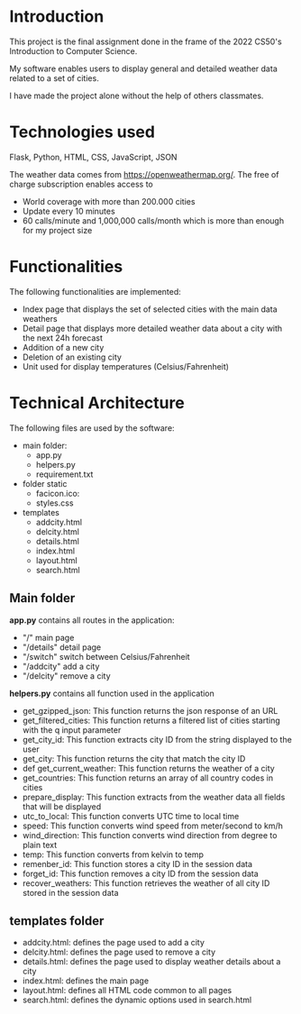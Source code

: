 # Introduction

This project is the final assignment done in the frame of the 2022 CS50's Introduction to Computer Science.

My software enables users to display general and detailed weather data related to a set of cities.

I have made the project alone without the help of others classmates.

# Technologies used
Flask, Python, HTML, CSS, JavaScript, JSON

The weather data comes from https://openweathermap.org/. The free of charge subscription enables access to
- World coverage with more than 200.000 cities
- Update every 10 minutes
- 60 calls/minute and 1,000,000 calls/month which is more than enough for my project size

# Functionalities
The following functionalities are implemented:
- Index page that displays the set of selected cities with the main data weathers
- Detail page that displays more detailed weather data about a city with the next 24h forecast
- Addition of a new city
- Deletion of an existing city
- Unit used for display temperatures (Celsius/Fahrenheit)

# Technical Architecture

The following files are used by the software:
- main folder:
  - app.py
  - helpers.py
  - requirement.txt  
- folder static
  - facicon.ico:
  - styles.css
- templates
  - addcity.html
  - delcity.html
  - details.html
  - index.html
  - layout.html
  - search.html

## Main folder

**app.py** contains all routes in the application:
- "/" main page
- "/details"  detail page
- "/switch"   switch between Celsius/Fahrenheit
- "/addcity"  add a city
- "/delcity"  remove a city

**helpers.py** contains all function used in the application

- get_gzipped_json:  This function returns the json response of an URL
- get_filtered_cities: This function returns a filtered list of cities starting with the q input parameter
- get_city_id: This function extracts city ID from the string displayed to the user
- get_city: This function returns the city that match the city ID
- def get_current_weather: This function returns the weather of a city
- get_countries: This function returns an array of all country codes in cities
- prepare_display: This function extracts from the weather data all fields that will be displayed
- utc_to_local: This function converts UTC time to local time
- speed: This function converts wind speed from meter/second to km/h
- wind_direction: This function converts wind direction from degree to plain text
- temp: This function converts from kelvin to temp
- remenber_id: This function stores a city ID in the session data
- forget_id: This function removes a city ID from the session data
- recover_weathers: This function retrieves the weather of all city ID stored in the session data

## templates folder
- addcity.html:   defines the page used to add a city
- delcity.html:   defines the page used to remove a city
- details.html:   defines the page used to display weather details about a city
- index.html:     defines the main page
- layout.html:    defines all HTML code common to all pages
- search.html:    defines the dynamic options used in search.html
